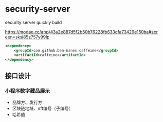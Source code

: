 # security-server
security server quickly build

https://modao.cc/app/43a2e887d5f2b50b76228fb633cfa73429e150ba#screen=sksi85z757y99lp

```xml
<dependency>
    <groupId>com.github.ben-manes.caffeine</groupId>
    <artifactId>caffeine</artifactId>
</dependency>
```

## 接口设计

### 小程序数字藏品展示

- 品牌方、发行方
- 区块链地址、nft编号（子编号）
- 哈希值